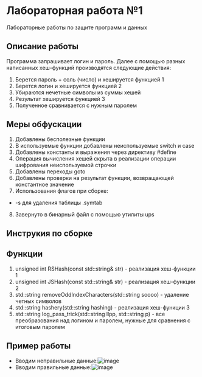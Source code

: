 # Лабораторная работа №1
Лабораторные работы по защите программ и данных
## Описание работы
Программа запрашивает логин и пароль.
Далее с помощью разных написанных хеш-функций производятся следующие действия:
1. Берется пароль + соль (число) и хешируется функцией 1
2. Берется логин и хешируется функцией 2
3. Убираются нечетные символы из суммы хешей
4. Результат хешируется функцией 3
5. Полученное сравнивается с нужным паролем 

## Меры обфускации

1. Добавлены бесполезные функции
2. В используемые функции добавлены неиспользуемые switch и case
3. Добавлены константы и выражения через директиву #define
4. Операция вычисления хешей скрыта в реализации операции шифрования неиспользуемой строчки
5. Добавлены переходы goto
6. Добавлены проверки на результат функции, возвращающей константное значение
7. Использования флагов при сборке:
  - -s для удаления таблицы .symtab
8. Завернуто в бинарный файл с помощью утилиты ups

## Инструкия по сборке

## Функции
1. unsigned int RSHash(const std::string& str) - реализация хеш-функции 1
2. unsigned int JSHash(const std::string& str) - реализация хеш-функции 2
3. std::string removeOddIndexCharacters(std::string soooo) - удаление четных символов
4. std::string hashery(std::string hashing) - реализация хеш-функции 3
5. std::string log_pass_trick(std::string llpp, std::string p) - все преобразования над логином и паролем, нужные для сравнения с итоговым паролем

## Пример работы
- Вводим неправильные данные:![image](https://user-images.githubusercontent.com/55959207/143964313-df8a80ac-0b6a-42c0-9c98-a3d390434df3.png)
- Вводим правильные данные:![image](https://user-images.githubusercontent.com/55959207/143964408-164ce8ff-e11e-4b1d-bc1e-101c38ce592e.png)


